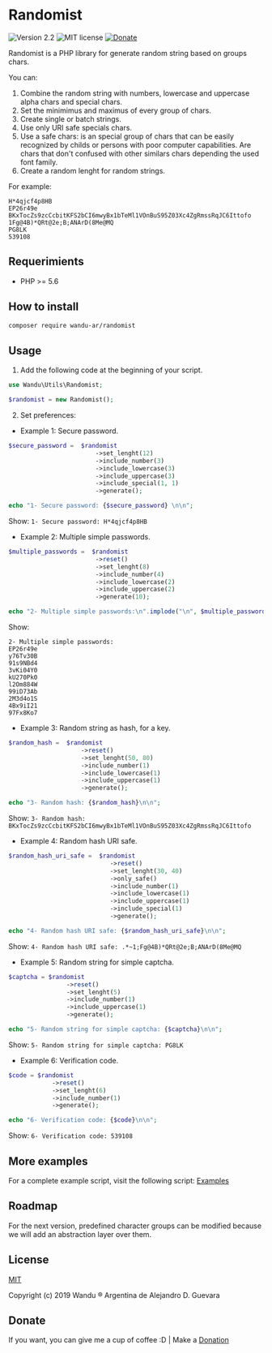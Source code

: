 # Randomist

![Version 2.2](https://img.shields.io/badge/version-1.0.0-blue.svg) ![MIT license](https://img.shields.io/badge/license-MIT-green.svg) [![Donate](https://img.shields.io/badge/give-donation-yellow.svg)](https://www.paypal.me/AleGueva)

Randomist is a PHP library for generate random string based on groups chars.

You can:
1. Combine the random string with numbers, lowercase and uppercase alpha chars and special chars.
2. Set the minimimus and maximus of every group of chars.
3. Create single or batch strings.
4. Use only URI safe specials chars.
5. Use a safe chars: is an special group of chars that can be easily recognized by childs or persons with poor computer capabilities. Are chars that don't confused with other similars chars depending the used font family.
6. Create a random lenght for random strings.

For example:
```
H*4qjcf4p8HB 
EP26r49e
BKxTocZs9zcCcbitKFS2bCI6mwyBx1bTeMl1VOnBuS95Z03Xc4ZgRmssRqJC6Ittofo
1Fg@4B)*QRt@2e;B;ANArD(8Me@MQ
PG8LK
539108
```

## Requerimients

- PHP >= 5.6

## How to install

```sh
composer require wandu-ar/randomist
```

## Usage

1. Add the following code at the beginning of your script.

```php
use Wandu\Utils\Randomist;

$randomist = new Randomist();

```

2. Set preferences:

- Example 1: Secure password.
```php
$secure_password =  $randomist
                        ->set_lenght(12)
                        ->include_number(3)
                        ->include_lowercase(3)
                        ->include_uppercase(3)
                        ->include_special(1, 1)
                        ->generate();

echo "1- Secure password: {$secure_password} \n\n";
```
Show: `1- Secure password: H*4qjcf4p8HB`

- Example 2: Multiple simple passwords.
```php
$multiple_passwords =  $randomist
                        ->reset()
                        ->set_lenght(8)
                        ->include_number(4)
                        ->include_lowercase(2)
                        ->include_uppercase(2)
                        ->generate(10);

echo "2- Multiple simple passwords:\n".implode("\n", $multiple_passwords)."\n\n";
```
Show: 
```
2- Multiple simple passwords:
EP26r49e
y76Tv30B
91s9NBd4
3vKi04Y0
kU270Pk0
l2Om884W
99iD73Ab
2M3d4o1S
4Bx9iI21
97Fx8Ko7
```

- Example 3: Random string as hash, for a key.
```php
$random_hash =  $randomist
                    ->reset()
                    ->set_lenght(50, 80)
                    ->include_number(1)
                    ->include_lowercase(1)
                    ->include_uppercase(1)
                    ->generate();

echo "3- Random hash: {$random_hash}\n\n";  
```
Show: `3- Random hash: BKxTocZs9zcCcbitKFS2bCI6mwyBx1bTeMl1VOnBuS95Z03Xc4ZgRmssRqJC6Ittofo`

- Example 4: Random hash URI safe.
```php
$random_hash_uri_safe =  $randomist
                            ->reset()
                            ->set_lenght(30, 40)
                            ->only_safe()
                            ->include_number(1)
                            ->include_lowercase(1)
                            ->include_uppercase(1)
                            ->include_special(1)
                            ->generate();

echo "4- Random hash URI safe: {$random_hash_uri_safe}\n\n";
```
Show: `4- Random hash URI safe: .*~1;Fg@4B)*QRt@2e;B;ANArD(8Me@MQ`

- Example 5: Random string for simple captcha.
```php
$captcha = $randomist
                ->reset()
                ->set_lenght(5)
                ->include_number(1)
                ->include_uppercase(1)
                ->generate();

echo "5- Random string for simple captcha: {$captcha}\n\n";
```
Show: `5- Random string for simple captcha: PG8LK`

- Example 6: Verification code.
```php
$code = $randomist
            ->reset()
            ->set_lenght(6)
            ->include_number(1)
            ->generate();

echo "6- Verification code: {$code}\n\n";
```
Show: `6- Verification code: 539108`            

## More examples

For a complete example script, visit the following script: [Examples](examples/index.php)

## Roadmap 

For the next version, predefined character groups can be modified because we will add an abstraction layer over them.

## License

[MIT](LICENSE)

Copyright (c) 2019 Wandu ® Argentina de Alejandro D. Guevara

## Donate

If you want, you can give me a cup of coffee :D | Make a [Donation](https://www.paypal.me/AleGueva)